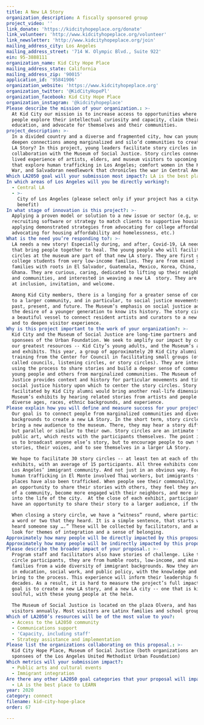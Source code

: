 ```yaml
---
title: A New LA Story
organization_description: A fiscally sponsored group
project_video: ''
link_donate: 'https://kidcityhopeplace.org/donate'
link_volunteer: 'http://www.kidcityhopeplace.org/volunteer'
link_newsletter: 'http://www.kidcityhopeplace.org/join'
mailing_address_city: Los Angeles
mailing_address_street: '714 W. Olympic Blvd., Suite 922'
ein: 95-3888111
organization_name: Kid City Hope Place
mailing_address_state: California
mailing_address_zip: '90015'
application_id: '95841906'
organization_website: 'https://www.kidcityhopeplace.org'
organization_twitter: '@KidCityHopePl'
organization_facebook: Kid City Hope Place
organization_instagram: '@kidcityhopeplace'
Please describe the mission of your organization.: >-
  At Kid City our mission is to increase access to opportunities where young
  people explore their intellectual curiosity and capacity, claim their
  education, and advocate for themselves and their communities.
project_description: >-
  In a divided country and a diverse and fragmented city, how can young adults
  deepen connections among marginalized and silo’d communities to create a new
  LA Story? In this project, young leaders facilitate story circles in
  collaboration with the Museum of Social Justice. Story circles connect the
  lived experience of artists, elders, and museum visitors to upcoming exhibits
  that explore human trafficking in Los Angeles; comfort women in the Korean
  War, and Salvadoran needlework that chronicles the war in Central America. 
Which LA2050 goal will your submission most impact?: LA is the best place to CONNECT
In which areas of Los Angeles will you be directly working?:
  - Central LA
  - >-
    City of Los Angeles (please select only if your project has a citywide
    benefit)
In what stage of innovation is this project?: >-
  Applying a proven model or solution to a new issue or sector (e.g, using a job
  recruiting software or strategy to match clients to supportive housing sites,
  applying demonstrated strategies from advocating for college affordability to
  advocating for housing affordability and homelessness, etc.)
What is the need you’re responding to?: >-
  LA needs a new story! Especially during, and after, Covid-19, LA needs stories
  that bring people together to heal. The young people who will facilitate story
  circles at the museum are part of that new LA story. They are first generation
  college students from very low-income families. They are from mixed status
  families with roots in El Salvador, Guatemala, Mexico, Korea, China, and
  Ghana. They are curious, caring, dedicated to lifting up their neighborhoods
  and communities, and interested in weaving a new LA  story. They are experts
  at inclusion, invitation, and welcome. 

  Among Kid City members, there is a longing for a greater sense of connection
  to a larger community, and in particular, to social justice movements of the
  past, present, and future. The Museum’s emphasis on social justice addresses
  the desire of a younger generation to know its history. The story circles are
  a beautiful vessel to connect resident artists and curators to a new audience,
  and to deepen visitor experience.
Why is this project important to the work of your organization?: >-
  Kid City and the Museum of Social Justice are long-time partners and fiscal
  sponsees of the Urban Foundation. We seek to amplify our impact by combining
  our greatest resources -- Kid City’s young adults, and the Museum’s artists
  and exhibits. This year, a group of approximately 20 Kid City alumni received
  training from the Center for Council in facilitating small groups (often
  called councils, listening circles, or story circles). They are interested in
  using the process to share stories and build a deeper sense of community among
  young people and others from marginalized communities. The Museum of Social
  Justice provides context and history for particular movements and times in
  social justice history upon which to center the story circles. Story circles
  facilitated by Kid City alumni would bring another real-life dimension to the
  Museum’s exhibits by hearing related stories from artists and people of
  diverse ages, races, ethnic backgrounds, and experience.
Please explain how you will define and measure success for your project.: >
  Our goal is to connect people from marginalized communities and diverse
  backgrounds to create a new LA Story. In the short term, story circles will
  bring a new audience to the museum. There, they may hear a story different,
  but parallel or similar to their own. Story circles are an intimate form of
  public art, which rests with the participants themselves. The point is not for
  us to broadcast anyone else’s story, but to encourage people to own their
  stories, their voices, and to see themselves in a larger LA Story.

  We hope to facilitate 30 story circles -- at least ten at each of three
  exhibits, with an average of 15 participants. All three exhibits connect to
  Los Angeles’ immigrant community. And not just in an obvious way. For example,
  human trafficking in El Monte involved Thai workers, but immigrants from many
  places have also been trafficked. When people see their commonality, and have
  an opportunity to share their stories with others, they feel they are a part
  of a community, become more engaged with their neighbors, and more integrated
  into the life of the city.  At the close of each exhibit, participants will
  have an opportunity to share their story to a larger audience, if they wish.

  When closing a story circle, we have a “witness” round, where participants say
  a word or two that they heard. It is a simple sentence, that starts with “I
  heard someone say ….” These will be collected by facilitators, and analyzed to
  look for themes of integration and a sense of belonging.
Approximately how many people will be directly impacted by this proposal?: '450'
Approximately how many people will be indirectly impacted by this proposal?: '5000'
Please describe the broader impact of your proposal.: >-
  Program staff and facilitators also have stories of challenge. Like the story
  circle participants, they are from humble roots, low-income, and mixed status
  families from a wide diversity of immigrant backgrounds. Now they are leaders
  in education, social work, and public policy, with the knowledge and heart to
  bring to the process. This experience will inform their leadership for
  decades. As a result, it is hard to measure the project’s full impact, but the
  goal is to create a new LA story, and a new LA city -- one that is kind and
  soulful, with these young people at the helm. 

  The Museum of Social Justice is located on the plaza Olvera, and has 40-50K
  visitors annually. Most visitors are Latinx families and school groups. 
Which of LA2050’s resources will be of the most value to you?:
  - Access to the LA2050 community
  - Communications support
  - 'Capacity, including staff'
  - Strategy assistance and implementation
Please list the organizations collaborating on this proposal.: >-
  Kid City Hope Place, Museum of Social Justice (both organizations are fiscal
  sponsees of the Los Angeles United Methodist Urban Foundation)
Which metrics will your submission impact?:
  - Public arts and cultural events
  - Immigrant integration
Are there any other LA2050 goal categories that your proposal will impact?:
  - LA is the best place to LEARN
year: 2020
category: connect
filename: kid-city-hope-place
order: 67

---
```

